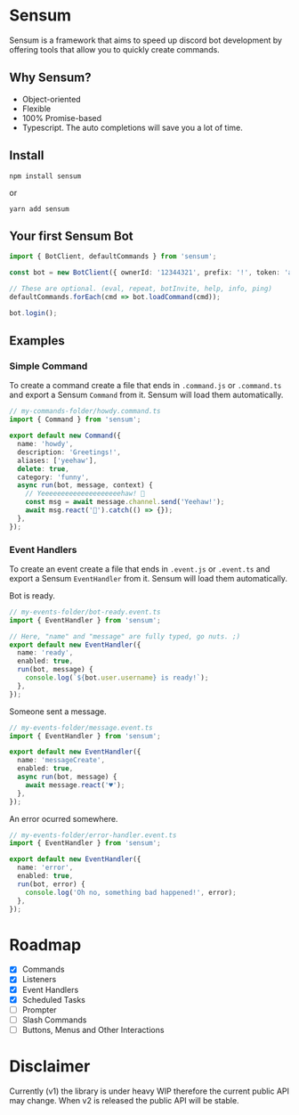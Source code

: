 # Sensum

Sensum is a framework that aims to speed up discord bot development by offering tools that allow you to quickly create commands.

## Why Sensum?

-   Object-oriented
-   Flexible
-   100% Promise-based
-   Typescript. The auto completions will save you a lot of time.

## Install

`npm install sensum`

or

`yarn add sensum`

## Your first Sensum Bot

```typescript
import { BotClient, defaultCommands } from 'sensum';

const bot = new BotClient({ ownerId: '12344321', prefix: '!', token: 'abc.DefGhijkLmn123', root: __dirname });

// These are optional. (eval, repeat, botInvite, help, info, ping)
defaultCommands.forEach(cmd => bot.loadCommand(cmd));

bot.login();

```

## Examples

### Simple Command

To create a command create a file that ends in `.command.js` or `.command.ts` and export a Sensum `Command` from it. Sensum will load them automatically.

```typescript
// my-commands-folder/howdy.command.ts
import { Command } from 'sensum';

export default new Command({
  name: 'howdy',
  description: 'Greetings!',
  aliases: ['yeehaw'],
  delete: true,
  category: 'funny',
  async run(bot, message, context) {
    // Yeeeeeeeeeeeeeeeeeeeehaw! 🐄
    const msg = await message.channel.send('Yeehaw!');
    await msg.react('🤠').catch(() => {});
  },
});
```

### Event Handlers

To create an event create a file that ends in `.event.js` or `.event.ts` and export a Sensum `EventHandler` from it. Sensum will load them automatically.

Bot is ready.

```typescript
// my-events-folder/bot-ready.event.ts
import { EventHandler } from 'sensum';

// Here, "name" and "message" are fully typed, go nuts. ;)
export default new EventHandler({
  name: 'ready',
  enabled: true,
  run(bot, message) {
    console.log(`${bot.user.username} is ready!`);
  },
});
```

Someone sent a message.

```typescript
// my-events-folder/message.event.ts
import { EventHandler } from 'sensum';

export default new EventHandler({
  name: 'messageCreate',
  enabled: true,
  async run(bot, message) {
    await message.react('♥');
  },
});
```

An error ocurred somewhere.

```typescript
// my-events-folder/error-handler.event.ts
import { EventHandler } from 'sensum';

export default new EventHandler({
  name: 'error',
  enabled: true,
  run(bot, error) {
    console.log('Oh no, something bad happened!', error);
  },
});
```

# Roadmap

-   [x] Commands
-   [x] Listeners
-   [x] Event Handlers
-   [x] Scheduled Tasks
-   [ ] Prompter
-   [ ] Slash Commands
-   [ ] Buttons, Menus and Other Interactions

# Disclaimer

Currently (v1) the library is under heavy WIP therefore the current public API may change. When v2 is released the public API will be stable.
